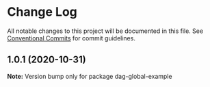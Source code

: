 # Change Log

All notable changes to this project will be documented in this file. See
[Conventional Commits](https://conventionalcommits.org) for commit guidelines.

## 1.0.1 (2020-10-31)

**Note:** Version bump only for package dag-global-example
